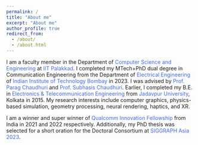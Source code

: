 ```yaml
---
permalink: /
title: "About me"
excerpt: "About me"
author_profile: true
redirect_from: 
  - /about/
  - /about.html
---
```


I am a faculty member in the Department of <a href="https://cse.iitpkd.ac.in/" style="text-decoration:none"><span style="color:RoyalBlue">Computer Science and Engineering</span></a> at <a href="https://iitpkd.ac.in/" style="text-decoration:none"><span style="color:RoyalBlue">IIT Palakkad</span></a>. 
I completed my MTech+PhD dual degree in Communication Engineering from the Department of <a href="https://www.ee.iitb.ac.in/web" style="text-decoration:none"><span style="color:RoyalBlue">Electrical Engineering</span></a> 
of <a href="https://www.iitb.ac.in/" style="text-decoration:none"><span style="color:RoyalBlue">Indian Institute of Technology Bombay</span></a> in 2023. I was advised by 
<a href="https://www.cse.iitb.ac.in/~paragc/" style="text-decoration:none"><span style="color:RoyalBlue"> Prof. Parag Chaudhuri</span></a> and <a href="https://www.ee.iitb.ac.in/~sc/" style="text-decoration:none"><span style="color:RoyalBlue">Prof. Subhasis Chaudhuri</span></a>. 
Earlier, I completed my B.E. in <a href="http://www.jaduniv.edu.in/view_department.php?deptid=84" style="text-decoration:none"><span style="color:RoyalBlue">Electronics & Telecommunication Engineering</span></a> from 
<a href="http://www.jaduniv.edu.in/" style="text-decoration:none"><span style="color:RoyalBlue">Jadavpur University</span></a>, Kolkata in 2015. 
My research interests include computer graphics, physics-based simulation, geometry processing, neural rendering, haptics, and XR. 

I am a winner and super winner of <a href="https://www.qualcomm.com/research/university-relations/innovation-fellowship" style="text-decoration:none"><span style="color:RoyalBlue">Qualcomm Innovation Fellowship</span></a> from India in 2021 and 2022 respectively.
Additionally, my PhD thesis was selected for a short oration for the Doctoral Consortium at <a href="https://asia.siggraph.org/2023/" style="text-decoration:none"><span style="color:RoyalBlue">SIGGRAPH Asia 2023</span></a>.

<!--- **Academic Materials:** <a href='../files/Resume_Avirup.pdf' style="text-decoration:none"> <span style="color:RoyalBlue">[Curriculum Vitae]</span> </a> &nbsp; 
<a href='../files/Research_Statement_Avirup.pdf' style="text-decoration:none"> <span style="color:RoyalBlue">[Research Statement]</span> </a> -->

<!--- <span style="color:red">New</span>: **I am looking for postdoc/researcher position in university/industry. Please reach out if you have any leads.** -->
